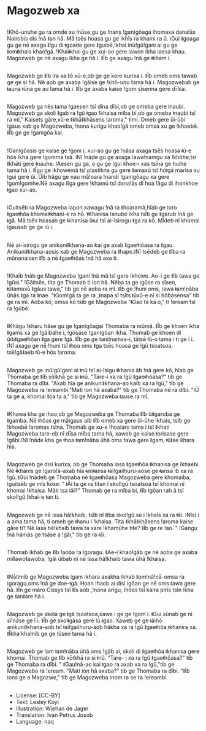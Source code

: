 # Magozweb xa

##
ǃKhō-unuhe gu ra omde xu ǃnūse,gu ge ǃnans ǃganǀgôaga ǀhomaxa danaǃās Nairobis dis ǃnâ ǁan hâ. Mâ tsēs hoasa gu ge ǀkhīs ra khami ra ū. ǀGui ǁgoaga gu ge nē axaga ǁîgu di ǂgoade gere ǁguibē,ǃkhai ǀnūǃgûǃgani ai gu ge ǁomǂkhais khaoǃgâ. ǃKhaiǂkhai gu ge xui-ao gere ǀawon ǀkha ǀaesa khau. Magozweb ge nē axagu ǀkha ge hâ i. ǁÎb ge axagu ǃnâ ge ǂkham i.

##
Magozweb ge ǁîb îra xa ǁō xū-e,ob ge ge koro kurixa i. ǁÎb omeb oms tawab ge ge si hâ. Nē aob ge axaba ǃgâise ge ǃkhō-unu tama hâ i. Magozwebab ge ǂauna ǂûna ge au tama hâ i. ǁÎb ge axaba kaise ǃgom sîsenna gere dī kai.

##
Magozweb ga nēs ǂama ǃgaesen tsî dîna dîbi,ob ge omeba gere ǂnaubi. Magozweb ga skoli ǁgab ra ǃgû ǂgao ǃkhaisa mîba bi,ob ge omeba ǂnaubi tsî ra mî," Kaisets gâre,xū-e ǁkhāǁkhāsens ǃaroma," timi. Omeb gere ûi-ūbi ǀgaus xab ge Magozweba, ǃnona kurigu khaoǃgâ omeb omsa xu ge ǃkhoebē. ǁÎb ge ge ǃganǀgôa kai.

##
ǃGanǀgôasis ge kaise ge ǃgom i, xui-ao gu ge ǃnāsa axaga tsēs hoasa ǂû-e hōs ǀkha gere ǃgomma tsâ. ǀNî ǃnāde gu ge axaga ǀawaǃnamgu xa ǃkhōhe,tsî ǁkhāti gere ǂnauhe. ǀAesen gu ga, o gu ge ǀgui khoe-i xas tsîna ge huihe tama hâ i. ǁÎgu ge ǀkhowemâ tsî plastikna gu gere ǁamaxū tsî hōǂgā marisa xu ǀgui gere ûi. Ûib hâgu ge nau mâǃoara ǃnandi ǃganǀgôagu xa gere ǃgomǃgomhe.Nē axagu ǁîga gere ǃkhamū tsî danaǃās di hoa ǃâgu di ǀhonkhoe ǂgao xui-ao.

##
ǀGuitsēb ra Magozweba ǀapon xawagu ǃnâ ra ǁhoaramâ,hîab ge ǀoro ǁgaeǂhôa khomaiǂkhani-e ra hō. ǂKhanisa ǃanube ǀkha tsîb ge ǁgarub ǃnâ ge ǂgā. Mâ tsēs hoasab ge ǂkhanisa ūǂui tsî ai-īsirogu ǁga ra kō. Mîdeb nî khomai ǀgausab ge ge ǀū i.

##
Nē ai-īsirogu ge anikuniǁkhana-ao kai ge axab ǁgaeǂhôasa ra ǁgau. Anikuniǁkhana-aosis xab ge Magozweba ra ǁhapo.ǀNî tsēdeb ge ǁîba ra mûnanaisen ǁîb a nē ǁgaeǂhôas ǃnâ hâ axa ti.

##
ǃKhaib ǃnâb ge Magozweba ǃgani ǃnâ mâ tsî gere ǀkhowe. Ao-i ge ǁîb tawa ge ǃgûsi." ǃGâitsēs, tita ge Thomab ti ǀon hâ. Nēba ta ge ǀgūse ra sîsen, ǂûǁamaxū ǁgâus tawa," tib ge nē aoba ra mî. ǁÎb ge ǃhuni oms, ǀawa ǂamǃnâba ūhâs ǁga ra ǁnae. "ǂGomǃgâ ta ge ra ,ǁnapa sī tsîts ǂûxū-e nî si hōbasensa" tib ge ra mî. Aoba kō, omsa kō tsîb ge Magozweba "ǂGao ta ka o," ti ǃeream tsî ra ǃgûbē.

##
ǁKhâgu ǃkharu hâse gu ge ǃganǀgôagaǀ Thomaba ra mûmâ. ǁÎb ge khoen ǀkha ǁgams xa ge ǃgâibahe i, ǃgōsase ǃganǀgôan ǀkha. Thomab ge khoen di ûibǁgaeǂhôan ǁga gere ǃgâ. ǁÎb ge ge taniǀnamxa-i, tātsē ǂū-o tama i ti ge ī i. ǀNî axagu ge nē ǃhuni tsî ǂhoa oms ǁga tsēs hoasa ge ǃgû tsoatsoa, tsēǃgâǁaeb ǂû-e hōs ǃaroma.

##
Magozweb ge ǀnūǃgûǃgani ai ǂnû tsî ai-īsigu ǂkhanis âb ǃnâ gere kō, hîab ge Thomaba ge ǁîb xōǀkhā ge si ǂnû. "Tare-i xa ra ǃgû ǁgaeǂhôasa?" tib ge Thomaba ra dîbi. "Axab hîa ge anikuniǁkhana-ao kaib xa ra ǃgû," tib ge Magozweba ra ǃereambi."Mati ǀon hâ axaba?" tib ge Thomaba nē ra dîbi. "ǀŪ ta ge a, khomai ǁoa ta a," tib ge Magozweba ǂause ra mî.

##
ǁKhawa kha ge ǀhao,ob ge Magozweba ge Thomaba ǁîb ûiǂgaroba ge ǁgamba. Nē ǂhôas ge mâǀgaus aib ǁîb omeb xa gere ûi-ūhe ǃkhais, tsîb ge ǃkhoebē ǃaromas tsîna. Thomab ge xu-e ǃhoaǀaro tama i tsî ǁkhati Magozweba tare-eb nî dīsa mîba tama hâ, xaweb ge kaise ǂorisase gere ǃgâbi.ǀNî ǃnāde kha ge ǂhoa ǂamǃnâba ūhâ oms tawa gere ǁgam, ǂûǁae khara hîa.

##
Magozweb ge disi kurixa, ob ge Thomaba ǀasa ǁgaeǂhôa ǂkhanisa ge ǀkhaebi. Nē ǂkhanis ge ǃgaroǃā-axab hîa ǂanǂansa ǂaiǃgaiǀhuru-aose ge ǂansa ib xa ra ǃgû. ǂGui ǃnādeb ge Thomaba nē ǁgaeǂhôasa Magozweba gere khomaiba, ǀguitsēb ge mîs kose. " ǂÂi ta ge ra titan î skolǃgû tsoatsoa tsî khomai nî khomai ǃkhaisa. Mâti tsa ǂâi?" Thomab ge ra mîba bi, ǁîb ǀgôan rah â tsî skolǃgû ǃkhai-e ǂan ti.

##
Magozweb ge nē ǀasa hâǃkhaib, tsîb nî ǁîba skolǃgû se i ǃkhais xa ra ǂâi. ǀNîsi i a ama tama hâ, ti omeb ge ǂhanu i ǃkhaisa. Tita ǁkhāǁkhāsens ǃaroma kaise gâre ti? Nē ǀasa hâǃkhaib tawa ta xare ǃkhamūhe tite? ǁÎb ge re ǃao. " ǃGangu ǃnâ hâmâs ge tsâse a ǃgâi," tib ge ra ǂâi.

##
Thomab ǀkhab ge ǁîb ǃaoba ra ǀgoragu. ǁAe-i khaoǃgâb ge nē aoba ge axaba mîǁawoǁawoba, ǃgâi ûibab nî nē ǀasa hâǃkhaib tawa ūhâ ǃkhaisa.

##
ǁNātimib ge Magozweba ǀgam ǀkhara axakha ǀkhab ǁomǃnâǃnā-omsa ra ǀgoragu,oms ǃnâ ge doe-ǂgâ. Hoan ǀhaob ai disi ǀgôan ge nē oms tawa gere hâ. ǁÎn ge mâro Cissys tsî ǁîs aob ,ǃnona arigu, ǀhôas tsî kaira piris tsîn ǀkha ge ǁanǁare hâ i.

##
Magozweb ge skola ge ǂgâ tsoatsoa,xawe i ge ge ǃgom i. ǂGui xūnab ge nî sīǃnâse ge ī i. ǁÎb ge skolǂgâsa gere ǀû ǂgao. Xaweb ge ge ǂâihō anikuniǁkhana-aob tsî ǂaiǃgaiǀhuru-aob hâkha xa ra ǃgû ǁgaeǂhôa ǂkhanira xa. ǁÎkha khamib ge ge ǀûsen tama hâ i.

##
Magozweb ge ǃam ǂamǃnâba ūhâ oms ǃgâb ai, skoli di ǁgaeǂhôa ǂkhanisa gere khomai. Thomab ge ǁîb xōǀkhā ra si ǂnû. "Tare- i xa ra ǃgû ǁgaeǂhôasa?" tib ge Thomaba ra dîbi. " ǁGauǃnâ-ao kai ǂgao ra axab xa ra ǃgû,"tib ge Magozweba ra ǃeream. "Mati ǀon hâ axaba?" tib ge Thomaba ra dîbi. "ǁÎb ǀons ge a Magozwe," tib ge Magozweba ǀnom ra se ra ǃereambi.

##
* License: [CC-BY]
* Text: Lesley Koyi
* Illustration: Wiehan de Jager
* Translation: Ivan Petrus Josob
* Language: naq
